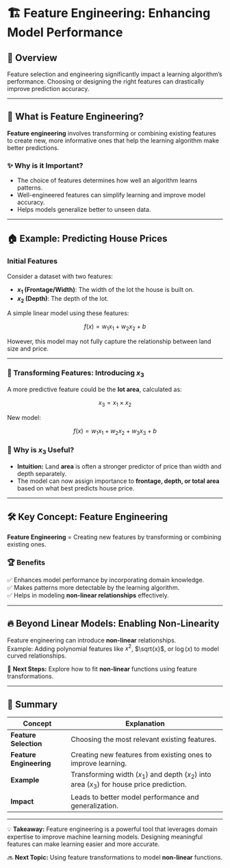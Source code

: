# 🏗️ Feature Engineering: Enhancing Model Performance

## 📌 Overview

Feature selection and engineering significantly impact a learning algorithm’s performance. Choosing or designing the right features can drastically improve prediction accuracy.

---

## 🚀 What is Feature Engineering?

**Feature engineering** involves transforming or combining existing features to create new, more informative ones that help the learning algorithm make better predictions.

### ✨ Why is it Important?

- The choice of features determines how well an algorithm learns patterns.
- Well-engineered features can simplify learning and improve model accuracy.
- Helps models generalize better to unseen data.

---

## 🏠 Example: Predicting House Prices

### **Initial Features**

Consider a dataset with two features:

- **$x_1$ (Frontage/Width)**: The width of the lot the house is built on.
- **$x_2$ (Depth)**: The depth of the lot.

A simple linear model using these features:

$$
f(x) = w_1 x_1 + w_2 x_2 + b
$$

However, this model may not fully capture the relationship between land size and price.

---

### 🔄 Transforming Features: Introducing $x_3$

A more predictive feature could be the **lot area**, calculated as:

$$
x_3 = x_1 \times x_2
$$

New model:

$$
f(x) = w_1 x_1 + w_2 x_2 + w_3 x_3 + b
$$

### 🎯 Why is $x_3$ Useful?

- **Intuition:** Land **area** is often a stronger predictor of price than width and depth separately.
- The model can now assign importance to **frontage, depth, or total area** based on what best predicts house price.

---

## 🛠️ Key Concept: Feature Engineering

**Feature Engineering** = Creating new features by transforming or combining existing ones.

### 🏆 Benefits

✅ Enhances model performance by incorporating domain knowledge.  
✅ Makes patterns more detectable by the learning algorithm.  
✅ Helps in modeling **non-linear relationships** effectively.

---

## 🔥 Beyond Linear Models: Enabling Non-Linearity

Feature engineering can introduce **non-linear** relationships.  
Example: Adding polynomial features like $x^2$, $\sqrt{x}$, or $\log(x)$ to model curved relationships.

📌 **Next Steps:** Explore how to fit **non-linear** functions using feature transformations.

---

## 📝 Summary

| Concept                 | Explanation                                                                                |
| ----------------------- | ------------------------------------------------------------------------------------------ |
| **Feature Selection**   | Choosing the most relevant existing features.                                              |
| **Feature Engineering** | Creating new features from existing ones to improve learning.                              |
| **Example**             | Transforming width ($x_1$) and depth ($x_2$) into area ($x_3$) for house price prediction. |
| **Impact**              | Leads to better model performance and generalization.                                      |

---

💡 **Takeaway:** Feature engineering is a powerful tool that leverages domain expertise to improve machine learning models. Designing meaningful features can make learning easier and more accurate.

🔜 **Next Topic:** Using feature transformations to model **non-linear** functions.

